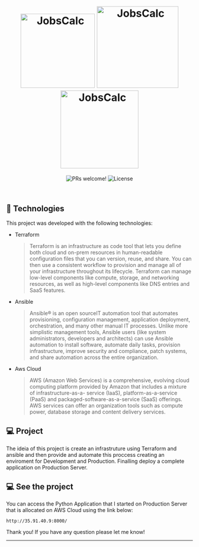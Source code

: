 <h1 align="center" class="background: white;">
  <img alt="JobsCalc" title="JobsCalc" src="https://i.morioh.com/210421/61d762fe.webp" width="200px" />
  <img alt="JobsCalc" title="JobsCalc" src="https://www.vectorlogo.zone/logos/ansible/ansible-ar21.png" width="220px" />
  <img alt="JobsCalc" title="JobsCalc" src="https://a0.awsstatic.com/libra-css/images/logos/aws_logo_smile_1200x630.png" width="210px" />
  
  
</h1>

<p align="center">
 <img src="https://img.shields.io/static/v1?label=PRs&message=welcome&color=49AA26&labelColor=000000" alt="PRs welcome!" />

  <img alt="License" src="https://img.shields.io/static/v1?label=license&message=MIT&color=49AA26&labelColor=000000">
</p>

<br>




## 🚀 Technologies

This project was developed with the following technologies:

- Terraform
  >Terraform is an infrastructure as code tool that lets you define both cloud and on-prem resources in human-readable configuration files 
  >that you can version, reuse, and share. You can then use a consistent workflow to provision and manage all of your infrastructure throughout its 
  >lifecycle. Terraform can manage low-level components like compute, storage, and networking resources, as well as high-level components like DNS 
  >entries and SaaS features.
- Ansible
  >Ansible® is an open sourceIT automation tool that automates provisioning, configuration management, application deployment, orchestration, 
  >and many other manual IT processes. Unlike more simplistic management tools, Ansible users (like system administrators, developers and architects) 
  >can use Ansible automation to install software, automate daily tasks, provision infrastructure, improve security and compliance, patch systems, 
  >and share automation across the entire organization.
- Aws Cloud
  >AWS (Amazon Web Services) is a comprehensive, evolving cloud computing platform provided by Amazon that includes a mixture of infrastructure-as-a- service (IaaS), platform-as-a-service (PaaS) and packaged-software-as-a-service (SaaS) offerings. 
  AWS services can offer an organization tools such as compute power, database storage and content delivery services.

## 💻 Project

The ideia of this project is create an infrastruture using Terraform and ansible and then provide and automate this proccess creating an enviroment
for Development and Production. 
Finalling deploy a complete application on Production Server.

## 💻 See the project

You can access the Python Application that I started on Production Server that is allocated on AWS Cloud using the link below:

`http://35.91.40.9:8000/`

Thank you! If you have any question please let me know!

---
